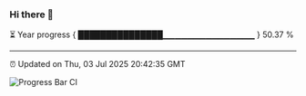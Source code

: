 ### Hi there 👋

⏳ Year progress { ███████████████▁▁▁▁▁▁▁▁▁▁▁▁▁▁▁ } 50.37 %

---

⏰ Updated on Thu, 03 Jul 2025 20:42:35 GMT

![Progress Bar CI](https://github.com/IshwaranRudhara/GIT-ACTION/workflows/Progress%20Bar%20CI/badge.svg)
